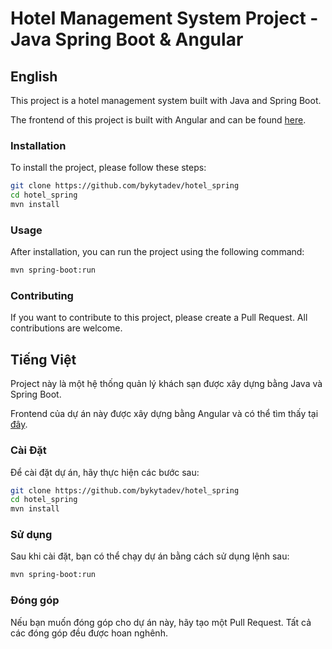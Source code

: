 # Hotel Management System Project - Java Spring Boot & Angular

## English

This project is a hotel management system built with Java and Spring Boot.

The frontend of this project is built with Angular and can be found [here](https://github.com/bykytadev/hotel_angular).

### Installation

To install the project, please follow these steps:

```sh
git clone https://github.com/bykytadev/hotel_spring
cd hotel_spring
mvn install
```

### Usage

After installation, you can run the project using the following command:

```sh
mvn spring-boot:run
```

### Contributing

If you want to contribute to this project, please create a Pull Request. All contributions are welcome.


## Tiếng Việt

Project này là một hệ thống quản lý khách sạn được xây dựng bằng Java và Spring Boot.

Frontend của dự án này được xây dựng bằng Angular và có thể tìm thấy tại [đây](https://github.com/bykytadev/hotel_angular).

### Cài Đặt

Để cài đặt dự án, hãy thực hiện các bước sau:

```sh
git clone https://github.com/bykytadev/hotel_spring
cd hotel_spring
mvn install
```

### Sử dụng

Sau khi cài đặt, bạn có thể chạy dự án bằng cách sử dụng lệnh sau:

```sh
mvn spring-boot:run
```

### Đóng góp

Nếu bạn muốn đóng góp cho dự án này, hãy tạo một Pull Request. Tất cả các đóng góp đều được hoan nghênh.


